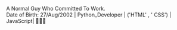 A Normal Guy Who Committed To Work.  
Date of Birth: 27/Aug/2002 |
Python_Developer | 
 ('HTML' , ' CSS') | 
JavaScript|
🌠🌠🌠


